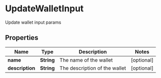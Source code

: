 # UpdateWalletInput

Update wallet input params

## Properties

| Name            | Type       | Description                   | Notes      |
| --------------- | ---------- | ----------------------------- | ---------- |
| **name**        | **String** | The name of the wallet        | [optional] |
| **description** | **String** | The description of the wallet | [optional] |
